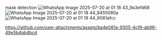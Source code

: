 mask detection
![WhatsApp Image 2025-07-20 at 01 18 43_9a3efd68](https://github.com/user-attachments/assets/0af5132c-dd4f-4255-a79f-346b9d0028d3)
![WhatsApp Image 2025-07-20 at 01 18 44_8455080a](https://github.com/user-attachments/assets/2852afa4-a21a-4f1a-8010-810deaf1741f)
![WhatsApp Image 2025-07-20 at 01 18 44_9081afcc](https://github.com/user-attachments/assets/56010589-3cea-4ef4-b25a-a9d16adec2fb)


https://github.com/user-attachments/assets/ba4e081a-9305-4cf9-ab96-49e5b4ab4bcd

